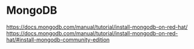 # MongoDB
https://docs.mongodb.com/manual/tutorial/install-mongodb-on-red-hat/
https://docs.mongodb.com/manual/tutorial/install-mongodb-on-red-hat/#install-mongodb-community-edition